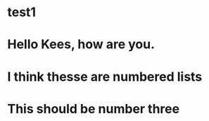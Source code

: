 test1
=====

# Hello Kees, how are you.
# I think thesse are numbered lists
# This should be number three
